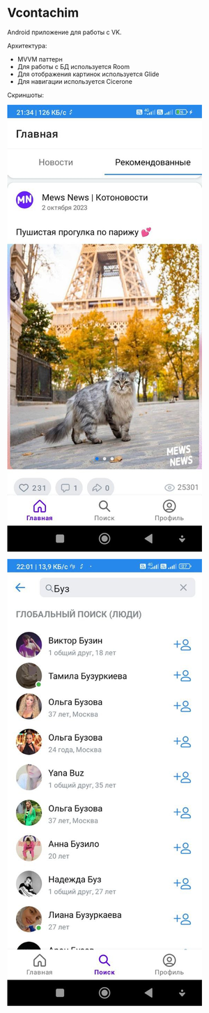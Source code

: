 # Vcontachim

Android приложение для работы с VK.

Архитектура:
- MVVM паттерн
- Для работы с БД используется Room
- Для отображения картинок используется Glide
- Для навигации используется Cicerone

Скриншоты:

![Главная](https://github.com/adammagomedov1/Vcontachim/blob/master/screenshots/Main.jpg)

![Поиска](https://github.com/adammagomedov1/Vcontachim/blob/master/screenshots/search_screen.jpg)

